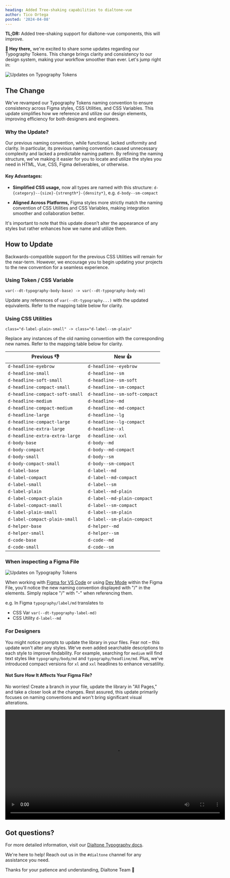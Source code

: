 ```yaml
---
heading: Added Tree-shaking capabilities to dialtone-vue
author: Tico Ortega
posted: '2024-04-08'
---
```


<BlogPost :author="$frontmatter.author" :posted="parse($frontmatter.posted, 'y-M-d', new Date())" :heading="$frontmatter.heading">

**TL;DR:** Added tree-shaking support for dialtone-vue components, this will improve.

**👋 Hey there,** we're excited to share some updates regarding our Typography Tokens. This change brings clarity and consistency to our design system, making your workflow smoother than ever. Let's jump right in:

![Updates on Typography Tokens](/assets/images/new_types_cover_1.gif)

## The Change

We've revamped our Typography Tokens naming convention to ensure consistency across Figma styles, CSS Utilities, and CSS Variables. This update simplifies how we reference and utilize our design elements, improving efficiency for both designers and engineers.

### Why the Update?

Our previous naming convention, while functional, lacked uniformity and clarity. In particular, its previous naming convention caused unnecessary complexity and lacked a predictable naming pattern. By refining the naming structure, we've making it easier for you to locate and utilize the styles you need in HTML, Vue, CSS, Figma deliverables, or otherwise.

#### Key Advantages:

- **Simplified CSS usage,** now all types are named with this structure: `d-{category}--{size}-{strength*}-{density*}`, e.g. `d-body--sm-compact`

- **Aligned Across Platforms,** Figma styles more strictly match the naming convention of CSS Utilities and CSS Variables, making integration smoother and collaboration better.

It's important to note that this update doesn’t alter the appearance of any styles but rather enhances how we name and utilize them.

## How to Update

Backwards-compatible support for the previous CSS Utilities will remain for the near-term. However, we encourage you to begin updating your projects to the new convention for a seamless experience.

### Using Token / CSS Variable

```less
var(--dt-typography-body-base) -> var(--dt-typography-body-md)
```

Update any references of `var(--dt-typography...)` with the updated equivalents. Refer to the mapping table below for clarity.

### Using CSS Utilities

```less
class="d-label-plain-small" -> class="d-label--sm-plain"
```

Replace any instances of the old naming convention with the corresponding new names. Refer to the mapping table below for clarity.

<div class="d-bb d-bc-default">
  <table class="d-table">
    <thead>
      <tr>
        <th>Previous 👎</th>
        <th>New 👍</th>
      </tr>
    </thead>
    <tbody class="d-va-top">
      <tr>
        <td class="d-bgc-secondary"><code class="d-code--sm">d-headline-eyebrow</code></td>
        <td><code class="d-code--sm d-fc-purple-400">d-headline--eyebrow</code></td>
      </tr>
      <tr>
        <td class="d-bgc-secondary"><code class="d-code--sm">d-headline-small</code></td>
        <td><code class="d-code--sm d-fc-purple-400">d-headline--sm</code></td>
      </tr>
      <tr>
        <td class="d-bgc-secondary"><code class="d-code--sm">d-headline-soft-small</code></td>
        <td><code class="d-code--sm d-fc-purple-400">d-headline--sm-soft</code></td>
      </tr>
      <tr>
        <td class="d-bgc-secondary"><code class="d-code--sm">d-headline-compact-small</code></td>
        <td><code class="d-code--sm d-fc-purple-400">d-headline--sm-compact</code></td>
      </tr>
      <tr>
        <td class="d-bgc-secondary"><code class="d-code--sm">d-headline-compact-soft-small</code></td>
        <td><code class="d-code--sm d-fc-purple-400">d-headline--sm-soft-compact</code>
        </td>
      </tr>
      <tr>
        <td class="d-bgc-secondary"><code class="d-code--sm">d-headline-medium</code></td>
        <td><code class="d-code--sm d-fc-purple-400">d-headline--md</code></td>
      </tr>
      <tr>
        <td class="d-bgc-secondary"><code class="d-code--sm">d-headline-compact-medium</code></td>
        <td><code class="d-code--sm d-fc-purple-400">d-headline--md-compact</code></td>
      </tr>
      <tr>
        <td class="d-bgc-secondary"><code class="d-code--sm">d-headline-large</code></td>
        <td><code class="d-code--sm d-fc-purple-400">d-headline--lg</code></td>
      </tr>
      <tr>
        <td class="d-bgc-secondary"><code class="d-code--sm">d-headline-compact-large</code></td>
        <td><code class="d-code--sm d-fc-purple-400">d-headline--lg-compact</code></td>
      </tr>
      <tr>
        <td class="d-bgc-secondary"><code class="d-code--sm">d-headline-extra-large</code></td>
        <td><code class="d-code--sm d-fc-purple-400">d-headline--xl</code></td>
      </tr>
      <tr>
        <td class="d-bgc-secondary"><code class="d-code--sm">d-headline-extra-extra-large</code></td>
        <td><code class="d-code--sm d-fc-purple-400">d-headline--xxl</code></td>
      </tr>
      <tr>
        <td class="d-bgc-secondary"><code class="d-code--sm">d-body-base</code></td>
        <td><code class="d-code--sm d-fc-purple-400">d-body--md</code></td>
      </tr>
      <tr>
        <td class="d-bgc-secondary"><code class="d-code--sm">d-body-compact</code></td>
        <td><code class="d-code--sm d-fc-purple-400">d-body--md-compact</code></td>
      </tr>
      <tr>
        <td class="d-bgc-secondary"><code class="d-code--sm">d-body-small</code></td>
        <td><code class="d-code--sm d-fc-purple-400">d-body--sm</code></td>
      </tr>
      <tr>
        <td class="d-bgc-secondary"><code class="d-code--sm">d-body-compact-small</code></td>
        <td><code class="d-code--sm d-fc-purple-400">d-body--sm-compact</code></td>
      </tr>
      <tr>
        <td class="d-bgc-secondary"><code class="d-code--sm">d-label-base</code></td>
        <td><code class="d-code--sm d-fc-purple-400">d-label--md</code></td>
      </tr>
      <tr>
        <td class="d-bgc-secondary"><code class="d-code--sm">d-label-compact</code></td>
        <td><code class="d-code--sm d-fc-purple-400">d-label--md-compact</code></td>
      </tr>
      <tr>
        <td class="d-bgc-secondary"><code class="d-code--sm">d-label-small</code></td>
        <td><code class="d-code--sm d-fc-purple-400">d-label--sm</code></td>
      </tr>
      <tr>
        <td class="d-bgc-secondary"><code class="d-code--sm">d-label-plain</code></td>
        <td><code class="d-code--sm d-fc-purple-400">d-label--md-plain</code></td>
      </tr>
      <tr>
        <td class="d-bgc-secondary"><code class="d-code--sm">d-label-compact-plain</code></td>
        <td><code class="d-code--sm d-fc-purple-400">d-label--md-plain-compact</code></td>
      </tr>
      <tr>
        <td class="d-bgc-secondary"><code class="d-code--sm">d-label-compact-small</code></td>
        <td><code class="d-code--sm d-fc-purple-400">d-label--sm-compact</code></td>
      </tr>
      <tr>
        <td class="d-bgc-secondary"><code class="d-code--sm">d-label-plain-small</code></td>
        <td><code class="d-code--sm d-fc-purple-400">d-label--sm-plain</code></td>
      </tr>
      <tr>
        <td class="d-bgc-secondary"><code class="d-code--sm">d-label-compact-plain-small</code></td>
        <td><code class="d-code--sm d-fc-purple-400">d-label--sm-plain-compact</code></td>
      </tr>
      <tr>
        <td class="d-bgc-secondary"><code class="d-code--sm">d-helper-base</code></td>
        <td><code class="d-code--sm d-fc-purple-400">d-helper--md</code></td>
      </tr>
      <tr>
        <td class="d-bgc-secondary"><code class="d-code--sm">d-helper-small</code></td>
        <td><code class="d-code--sm d-fc-purple-400">d-helper--sm</code></td>
      </tr>
      <tr>
        <td class="d-bgc-secondary"><code class="d-code--sm">d-code-base</code></td>
        <td><code class="d-code--sm d-fc-purple-400">d-code--md</code></td>
      </tr>
      <tr>
        <td class="d-bgc-secondary"><code class="d-code--sm">d-code-small</code></td>
        <td><code class="d-code--sm d-fc-purple-400">d-code--sm</code></td>
      </tr>
    </tbody>
  </table>
</div>

### When inspecting a Figma File

![Updates on Typography Tokens](/assets/images/inspecting_figma.png)

When working with [Figma for VS Code](https://help.figma.com/hc/en-us/articles/15023121296151-Figma-for-VS-Code) or using [Dev Mode](https://help.figma.com/hc/en-us/articles/15023124644247-Guide-to-Dev-Mode) within the Figma File, you'll notice the new naming convention displayed with "/" in the elements. Simply replace "/" with "-" when referencing them.

e.g. In Figma `typography/label/md` translates to

- CSS Var `var(--dt-typography-label-md)`
- CSS Utility `d-label--md`

### For Designers

You might notice prompts to update the library in your files. Fear not – this update won't alter any styles. We've even added searchable descriptions to each style to improve findability. For example, searching for `medium` will find text styles like `typography/body/md` and `typography/headline/md`. Plus, we've introduced compact versions for `xl` and `xxl` headlines to enhance versatility.

#### Not Sure How It Affects Your Figma File?

No worries! Create a branch in your file, update the library in "All Pages," and take a closer look at the changes. Rest assured, this update primarily focuses on naming conventions and won't bring significant visual alterations.

<video width="695" controls>
  <source src="/assets/images/branching_figma.mp4" type="video/mp4" alt="Branches in Figma">
  Your browser does not support the video tag.
</video>

## Got questions?

For more detailed information, visit our [Dialtone Typography docs](https://dialtone.dialpad.com/design/typography/#styles).

We're here to help! Reach out us in the `#dialtone` channel for any assistance you need.

Thanks for your patience and understanding,
Dialtone Team 💜
</BlogPost>

<script setup>
import BlogPost from '@baseComponents/BlogPost.vue';
import { parse } from 'date-fns';
</script>
